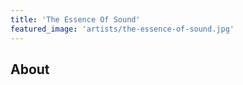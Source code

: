 ```yaml
---
title: 'The Essence Of Sound'
featured_image: 'artists/the-essence-of-sound.jpg'
---
```


## About


